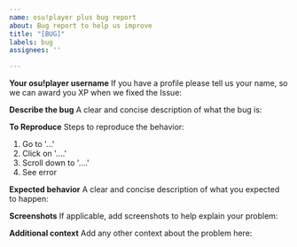 ```yaml
---
name: osu!player plus bug report
about: Bug report to help us improve
title: "[BUG]"
labels: bug
assignees: ''

---
```


**Your osu!player username**
If you have a profile please tell us your name, so we can award you XP when we fixed the Issue:

**Describe the bug**
A clear and concise description of what the bug is:

**To Reproduce**
Steps to reproduce the behavior:
1. Go to '...'
2. Click on '....'
3. Scroll down to '....'
4. See error

**Expected behavior**
A clear and concise description of what you expected to happen:

**Screenshots**
If applicable, add screenshots to help explain your problem:

**Additional context**
Add any other context about the problem here:
